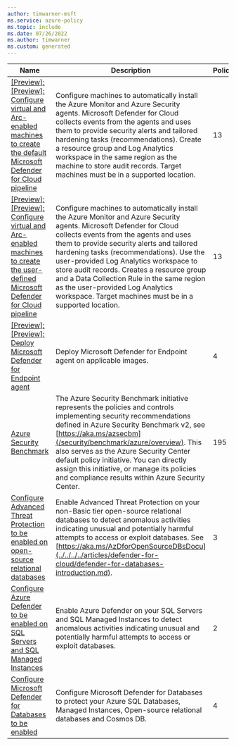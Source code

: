 ```yaml
---
author: timwarner-msft
ms.service: azure-policy
ms.topic: include
ms.date: 07/26/2022
ms.author: timwarner
ms.custom: generated
---
```


|Name |Description |Policies |Version |
|---|---|---|---|
|[\[Preview\]: \[Preview\]: Configure virtual and Arc-enabled machines to create the default Microsoft Defender for Cloud pipeline](https://github.com/Azure/azure-policy/blob/master/built-in-policies/policySetDefinitions/Security%20Center/MDC_AzureMonitoring_UAI_DefaultWorkspace.json) |Configure machines to automatically install the Azure Monitor and Azure Security agents. Microsoft Defender for Cloud collects events from the agents and uses them to provide security alerts and tailored hardening tasks (recommendations). Create a resource group and Log Analytics workspace in the same region as the machine to store audit records. Target machines must be in a supported location. |13 |1.0.0-preview |
|[\[Preview\]: \[Preview\]: Configure virtual and Arc-enabled machines to create the user-defined Microsoft Defender for Cloud pipeline](https://github.com/Azure/azure-policy/blob/master/built-in-policies/policySetDefinitions/Security%20Center/MDC_AzureMonitoring_UAI_UserWorkspace.json) |Configure machines to automatically install the Azure Monitor and Azure Security agents. Microsoft Defender for Cloud collects events from the agents and uses them to provide security alerts and tailored hardening tasks (recommendations). Use the user-provided Log Analytics workspace to store audit records. Creates a resource group and a Data Collection Rule in the same region as the user-provided Log Analytics workspace. Target machines must be in a supported location. |13 |1.0.0-preview |
|[\[Preview\]: \[Preview\]: Deploy Microsoft Defender for Endpoint agent](https://github.com/Azure/azure-policy/blob/master/built-in-policies/policySetDefinitions/Security%20Center/ASC_MicrosoftDefenderForEndpointAgent.json) |Deploy Microsoft Defender for Endpoint agent on applicable images. |4 |1.0.0-preview |
|[Azure Security Benchmark](https://github.com/Azure/azure-policy/blob/master/built-in-policies/policySetDefinitions/Security%20Center/AzureSecurityCenter.json) |The Azure Security Benchmark initiative represents the policies and controls implementing security recommendations defined in Azure Security Benchmark v2, see [https://aka.ms/azsecbm](/security/benchmark/azure/overview). This also serves as the Azure Security Center default policy initiative. You can directly assign this initiative, or manage its policies and compliance results within Azure Security Center. |195 |51.0.0 |
|[Configure Advanced Threat Protection to be enabled on open-source relational databases](https://github.com/Azure/azure-policy/blob/master/built-in-policies/policySetDefinitions/Security%20Center/ASC_AtpForOssDatabases.json) |Enable Advanced Threat Protection on your non-Basic tier open-source relational databases to detect anomalous activities indicating unusual and potentially harmful attempts to access or exploit databases. See [https://aka.ms/AzDforOpenSourceDBsDocu](../../../../articles/defender-for-cloud/defender-for-databases-introduction.md). |3 |1.0.0 |
|[Configure Azure Defender to be enabled on SQL Servers and SQL Managed Instances](https://github.com/Azure/azure-policy/blob/master/built-in-policies/policySetDefinitions/Security%20Center/ASC_AzureDefenderForSql.json) |Enable Azure Defender on your SQL Servers and SQL Managed Instances to detect anomalous activities indicating unusual and potentially harmful attempts to access or exploit databases. |2 |2.0.0 |
|[Configure Microsoft Defender for Databases to be enabled](https://github.com/Azure/azure-policy/blob/master/built-in-policies/policySetDefinitions/Security%20Center/MDC_DefenderForDatabases.json) |Configure Microsoft Defender for Databases to protect your Azure SQL Databases, Managed Instances, Open-source relational databases and Cosmos DB. |4 |1.0.0 |